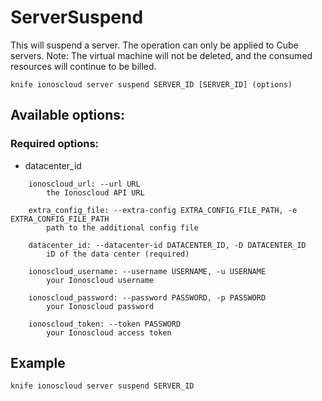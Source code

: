 # ServerSuspend

This will suspend a server. The operation can only be applied to Cube servers. Note: The virtual machine will not be deleted, and the consumed resources will continue to be billed.

```text
knife ionoscloud server suspend SERVER_ID [SERVER_ID] (options)
```

## Available options:

### Required options:

* datacenter\_id

```text
    ionoscloud_url: --url URL
        the Ionoscloud API URL

    extra_config_file: --extra-config EXTRA_CONFIG_FILE_PATH, -e EXTRA_CONFIG_FILE_PATH
        path to the additional config file

    datacenter_id: --datacenter-id DATACENTER_ID, -D DATACENTER_ID
        iD of the data center (required)

    ionoscloud_username: --username USERNAME, -u USERNAME
        your Ionoscloud username

    ionoscloud_password: --password PASSWORD, -p PASSWORD
        your Ionoscloud password

    ionoscloud_token: --token PASSWORD
        your Ionoscloud access token

```
## Example

```text
knife ionoscloud server suspend SERVER_ID 
```
